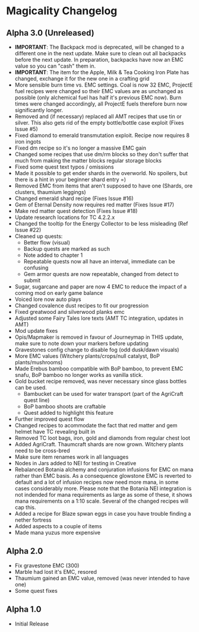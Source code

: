 Magicality Changelog
====================

Alpha 3.0 (Unreleased)
----------------------
* **IMPORTANT**: The Backpack mod is deprecated, will be changed to a different one in the next update. Make sure to clean out all backpacks before the next update. In preparation, backpacks have now an EMC value so you can "cash" them in.
* **IMPORTANT**: The item for the Apple, Milk & Tea Cooking Iron Plate has changed, exchange it for the new one in a crafting grid
* More sensible burn time vs. EMC settings. Coal is now 32 EMC, ProjectE fuel recipes were changed so their EMC values are as unchanged as possible (only alchemical fuel has half it's previous EMC now). Burn times were changed accordingly, all ProjectE fuels therefore burn now significantly longer.
* Removed and (if necessary) replaced all AMT recipes that use tin or silver. This also gets rid of the empty bottle/bottle case exploit (Fixes Issue #5)
* Fixed diamond to emerald transmutation exploit. Recipe now requires 8 iron ingots
* Fixed dm recipe so it's no longer a massive EMC gain
* Changed some recipes that use dm/rm blocks so they don't suffer that much from making the matter blocks regular storage blocks
* Fixed some quest text typos / omissions
* Made it possible to get ender shards in the overworld. No spoilers, but there is a hint in your beginner shard entry =)
* Removed EMC from items that aren't supposed to have one (Shards, ore clusters, thaumium leggings)
* Changed emerald shard recipe (Fixes Issue #16)
* Gem of Eternal Density now requires red matter (Fixes Issue #17)
* Make red matter quest detection (Fixes Issue #18)
* Update research locations for TC 4.2.2.x
* Changed the tooltip for the Energy Collector to be less misleading (Ref Issue #22)
* Cleaned up quests:
  - Better flow (visual)
  - Backup quests are marked as such
  - Note added to chapter 1
  - Repeatable quests now all have an interval, immediate can be confusing
  - Gem armor quests are now repeatable, changed from detect to submit
* Sugar, sugarcane and paper are now 4 EMC to reduce the impact of a coming mod on early game balance
* Voiced lore now auto plays
* Changed covalence dust recipes to fit our progression
* Fixed greatwood and silverwood planks emc
* Adjusted some Fairy Tales lore texts (AMT TC integration, updates in AMT)
* Mod update fixes
* Opis/Mapmaker is removed in favour of Journeymap in THIS update, make sure to note down your markers before updating
* Gravestones config change to disable fog (odd dusk/dawn visuals)
* More EMC values (Witchery plants/crops/null catalyst, BoP plants/mushrooms)
* Made Erebus bamboo compatible with BoP bamboo, to prevent EMC snafu, BoP bamboo no longer works as vanilla stick.
* Gold bucket recipe removed, was never necessary since glass bottles can be used.
  - Bambucket can be used for water transport (part of the AgriCraft quest line)
  - BoP bamboo shoots are craftable
  - Quest added to highlight this feature
* Further improved quest flow
* Changed recipes to acommodate the fact that red matter and gem helmet have TC revealing built in
* Removed TC loot bags, iron, gold and diamonds from regular chest loot
* Added AgriCraft. Thaumcraft shards are now grown. Witchery plants need to be cross-bred
* Make sure item renames work in all languages
* Nodes in Jars added to NEI for testing in Creative
* Rebalanced Botania alchemy and conjuration infusions for EMC on mana rather than EMC basis. As a consequence glowstone EMC is reverted to default and a lot of infusion recipes now need more mana, in some cases considerably more. Please note that the Botania NEI integration is not indended for mana requirements as large as some of these, it shows mana requirements on a 1:10 scale. Several of the changed recipes will cap this.
* Added a recipe for Blaze spwan eggs in case you have trouble finding a nether fortress
* Added aspects to a couple of items
* Made mana yuzus more expensive


Alpha 2.0
---------
* Fix gravestone EMC (300)
* Marble had lost it's EMC, resored
* Thaumium gained an EMC value, removed (was never intended to have one)
* Some quest fixes


Alpha 1.0
---------
* Initial Release
